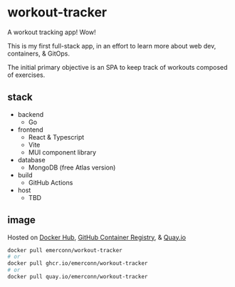 # workout-tracker

A workout tracking app! Wow!

This is my first full-stack app, in an effort to learn more about web dev, containers, & GitOps.

The initial primary objective is an SPA to keep track of workouts composed of exercises.

## stack

- backend
  - Go
- frontend
  - React & Typescript
  - Vite
  - MUI component library
- database
  - MongoDB (free Atlas version)
- build
  - GitHub Actions
- host
  - TBD

## image

Hosted on [Docker Hub](https://hub.docker.com/r/emerconn/workout-tracker), [GitHub Container Registry](https://github.com/emerconn/workout-tracker/pkgs/container/workout-tracker), & [Quay.io](https://quay.io/repository/emerconn/workout-tracker)

```bash
docker pull emerconn/workout-tracker
# or
docker pull ghcr.io/emerconn/workout-tracker
# or
docker pull quay.io/emerconn/workout-tracker
```
